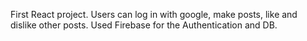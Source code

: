 First React project. Users can log in with google, make posts, like and dislike other posts. Used Firebase for the Authentication and DB.
